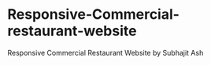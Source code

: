 # Responsive-Commercial-restaurant-website
Responsive Commercial Restaurant Website by Subhajit Ash
